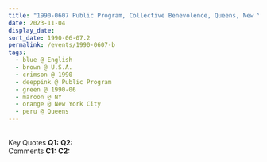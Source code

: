```yaml
---
title: "1990-0607 Public Program, Collective Benevolence, Queens, New York City, NY, U.S.A."
date: 2023-11-04
display_date: 
sort_date: 1990-06-07.2
permalink: /events/1990-0607-b
tags:
  - blue @ English
  - brown @ U.S.A.
  - crimson @ 1990
  - deeppink @ Public Program
  - green @ 1990-06
  - maroon @ NY
  - orange @ New York City
  - peru @ Queens
---
```


<br>

<wave-list>
  <list-title color="DarkSeaGreen" width="55">Key Quotes</list-title>
  <list-item color="BlanchedAlmond" width="280"><b>Q1:</b> <i></i></list-item>
  <list-item color="Lavender" width="280"><b>Q2:</b> <i></i></list-item>
</wave-list>

<br>

<wave-list>
  <list-title color="DarkSeaGreen" width="55">Comments</list-title>
  <list-item color="BlanchedAlmond" width="280"><b>C1:</b> <i></i></list-item>
  <list-item color="Lavender" width="280"><b>C2:</b> <i></i></list-item>
</wave-list>
